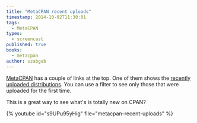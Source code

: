```yaml
---
title: "MetaCPAN recent uploads"
timestamp: 2014-10-02T11:30:01
tags:
  - MetaCPAN
types:
  - screencast
published: true
books:
  - metacpan
author: szabgab
---
```



[MetaCPAN](https://metacpan.org/) has a couple of links at the top. One of them shows the
[recently uploaded distributions](https://metacpan.org/recent). You can use a filter to see
only those that were uploaded for the first time.

This is a great way to see what's is totally new on CPAN?


{% youtube id="s9UPu95yHig" file="metacpan-recent-uploads" %}

